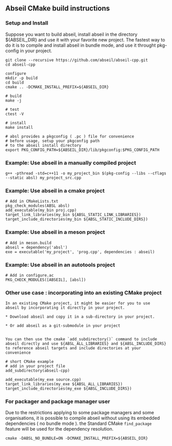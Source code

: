 
## Abseil CMake build instructions



### Setup and Install
Suppose you want to build abseil, install abseil in the directory ${ABSEIL_DIR} and use it
with your favorite new project. The fastest way to do it is to compile and install abseil in bundle mode,
and use it throught pkg-config in your project.


    git clone --recursive https://github.com/abseil/abseil-cpp.git
    cd abseil-cpp 

    configure
    mkdir -p build
    cd build
    cmake .. -DCMAKE_INSTALL_PREFIX=${ABSEIL_DIR} 

    # build
    make -j

    # test
    ctest -V

    # install
    make install

    # absl provides a pkgconfig ( .pc ) file for convenience
    # before usage, setup your pkgconfig path
    # to the abseil install directory
    export PKG_CONFIG_PATH=${ABSEIL_DIR}/lib/pkgconfig:$PKG_CONFIG_PATH


### Example: Use abseil in a manually compiled project

    g++ -pthread -std=c++11 -o my_project_bin $(pkg-config --libs --cflags --static absl) my_project_src.cpp

### Example: Use abseil in a cmake project

    # Add in CMakeLists.txt
    pkg_check_modules(ABSL absl)
    add_executable(my_bin proj.cpp)
    target_link_libraries(my_bin ${ABSL_STATIC_LINK_LIBRARIES})
    target_include_directories(my_bin ${ABSL_STATIC_INCLUDE_DIRS})

### Example: Use abseil in a meson project

    # Add in meson.build
    abseil = dependency('absl')
    exe = executable('my_project', 'prog.cpp', dependencies : abseil)

### Example: Use abseil in an autotools project
    
    # Add in configure.ac
    PKG_CHECK_MODULES([ABSEIL], [absl])



### Other use case : incorporating into an existing CMake project

    In an existing CMake project, it might be easier for you to use
    abseil by incorporating it directly in your project.

    * Download abseil and copy it in a sub-directory in your project.

    * Or add abseil as a git-submodule in your project


    You can then use the cmake `add_subdirectory()` command to include
    abseil directly and use ${ABSL_ALL_LIBRARIES} and ${ABSL_INCLUDE_DIRS}
    to reference abseil targets and include directories at your convenience

    # short CMake example
    # add in your project file
    add_subdirectory(abseil-cpp)

    add_executable(my_exe source.cpp)
    target_link_libraries(my_exe ${ABSL_ALL_LIBRARIES})
    target_include_directories(my_exe ${ABSL_INCLUDE_DIRS})


### For packager and package manager user

Due to the restrictions applying to some package managers and some organisations, it is
possible to compile abseil without using its embedded dependencies ( no bundle mode ).
the Standard CMake `find_package` feature will be used for the dependency resolution.


    cmake -DABSL_NO_BUNDLE=ON -DCMAKE_INSTALL_PREFIX=${ABSEIL_DIR}


